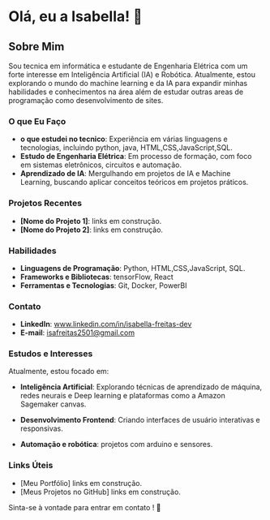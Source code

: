 # Olá, eu a Isabella! 👋

## Sobre Mim

Sou tecnica em informática e  estudante de Engenharia Elétrica com um forte interesse em Inteligência Artificial (IA) e Robótica. Atualmente, estou explorando o mundo do machine learning e da IA para expandir minhas habilidades e conhecimentos na área além de estudar outras areas de programação como desenvolvimento de sites.

### O que Eu Faço

- **o que estudei no tecnico**: Experiência em várias linguagens e tecnologias, incluindo python, java, HTML,CSS,JavaScript,SQL.
- **Estudo de Engenharia Elétrica**: Em processo de formação, com foco em sistemas eletrônicos, circuitos e automação.
- **Aprendizado de IA**: Mergulhando em projetos de IA e Machine Learning, buscando aplicar conceitos teóricos em projetos práticos.

### Projetos Recentes

- **[Nome do Projeto 1]**: links em construção.
- **[Nome do Projeto 2]**: links em construção.

### Habilidades

- **Linguagens de Programação**: Python, HTML,CSS,JavaScript, SQL.
- **Frameworks e Bibliotecas**: tensorFlow, React
- **Ferramentas e Tecnologias**: Git, Docker, PowerBI

### Contato

- **LinkedIn**: www.linkedin.com/in/isabella-freitas-dev
- **E-mail**: isafreitas2501@gmail.com

### Estudos e Interesses

Atualmente, estou focado em:

- **Inteligência Artificial**: Explorando técnicas de aprendizado de máquina, redes neurais e Deep learning e plataformas como a Amazon Sagemaker canvas.

- **Desenvolvimento Frontend**: Criando interfaces de usuário interativas e responsivas.

- **Automação e robótica**: projetos com arduino e sensores.

### Links Úteis

- [Meu Portfólio] links em construção.
- [Meus Projetos no GitHub] links em construção.

Sinta-se à vontade para entrar em contato ! 🚀

